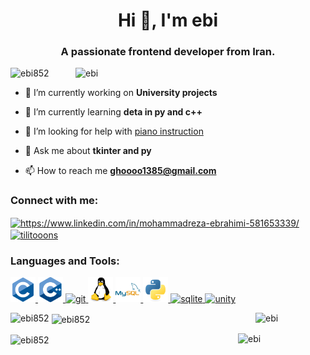 <h1 align="center">Hi 👋, I'm ebi</h1>
<h3 align="center">A passionate frontend developer from Iran.</h3>

<img align="right" alt="ebi" width="400" src="https://mir-s3-cdn-cf.behance.net/project_modules/hd/06f21a161921919.63cd7887d0a70.gif">

<p align="left"> <img src="https://komarev.com/ghpvc/?username=ebi852&label=Profile%20views&color=0e75b6&style=flat" alt="ebi852" /> </p>

- 🔭 I’m currently working on **University projects**

- 🌱 I’m currently learning **deta in py and c++**

- 🤝 I’m looking for help with [piano instruction](https://t.me/EbiEducation)

- 💬 Ask me about **tkinter and py**

- 📫 How to reach me **ghoooo1385@gmail.com**

<h3 align="left">Connect with me:</h3>
<p align="left">
<a href="https://linkedin.com/in/https://www.linkedin.com/in/mohammadreza-ebrahimi-581653339/" target="blank"><img align="center" src="https://raw.githubusercontent.com/rahuldkjain/github-profile-readme-generator/master/src/images/icons/Social/linked-in-alt.svg" alt="https://www.linkedin.com/in/mohammadreza-ebrahimi-581653339/" height="30" width="40" /></a>
<a href="https://instagram.com/tilitooons" target="blank"><img align="center" src="https://raw.githubusercontent.com/rahuldkjain/github-profile-readme-generator/master/src/images/icons/Social/instagram.svg" alt="tilitooons" height="30" width="40" /></a>
</p>


<h3 align="left">Languages and Tools:</h3>
<p align="left"> <a href="https://www.cprogramming.com/" target="_blank" rel="noreferrer"> <img src="https://raw.githubusercontent.com/devicons/devicon/master/icons/c/c-original.svg" alt="c" width="40" height="40"/> </a> <a href="https://www.w3schools.com/cpp/" target="_blank" rel="noreferrer"> <img src="https://raw.githubusercontent.com/devicons/devicon/master/icons/cplusplus/cplusplus-original.svg" alt="cplusplus" width="40" height="40"/> </a> <a href="https://git-scm.com/" target="_blank" rel="noreferrer"> <img src="https://www.vectorlogo.zone/logos/git-scm/git-scm-icon.svg" alt="git" width="40" height="40"/> </a> <a href="https://www.linux.org/" target="_blank" rel="noreferrer"> <img src="https://raw.githubusercontent.com/devicons/devicon/master/icons/linux/linux-original.svg" alt="linux" width="40" height="40"/> </a> <a href="https://www.mysql.com/" target="_blank" rel="noreferrer"> <img src="https://raw.githubusercontent.com/devicons/devicon/master/icons/mysql/mysql-original-wordmark.svg" alt="mysql" width="40" height="40"/> </a> <a href="https://www.python.org" target="_blank" rel="noreferrer"> <img src="https://raw.githubusercontent.com/devicons/devicon/master/icons/python/python-original.svg" alt="python" width="40" height="40"/> </a> <a href="https://www.sqlite.org/" target="_blank" rel="noreferrer"> <img src="https://www.vectorlogo.zone/logos/sqlite/sqlite-icon.svg" alt="sqlite" width="40" height="40"/> </a> <a href="https://unity.com/" target="_blank" rel="noreferrer"> <img src="https://www.vectorlogo.zone/logos/unity3d/unity3d-icon.svg" alt="unity" width="40" height="40"/> </a> </p>
<img align="right" alt="ebi" width="112" src="https://cdn3.emoji.gg/emojis/1261-hackerbongocat.gif">
<p><img align="left" src="https://github-readme-stats.vercel.app/api/top-langs?username=ebi852&show_icons=true&locale=en&layout=compact" alt="ebi852" /></p>

<p>&nbsp;<img align="center" src="https://github-readme-stats.vercel.app/api?username=ebi852&show_icons=true&locale=en" alt="ebi852" /></p>
<img align="right" alt="ebi" width="140" src="https://media4.giphy.com/media/v1.Y2lkPTc5MGI3NjExbXRkaHU4a3dxYTR2cGQwanAybHpmMHlhd213ZHA0ZGEzbW5mZXVobCZlcD12MV9pbnRlcm5hbF9naWZfYnlfaWQmY3Q9Zw/KAq5w47R9rmTuvWOWa/giphy.gif">
<p><img align="center" src="https://github-readme-streak-stats.herokuapp.com/?user=ebi852&" alt="ebi852" /></p>
